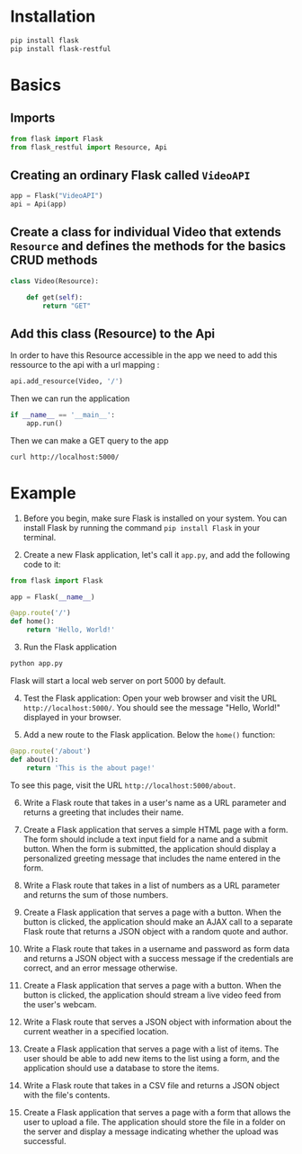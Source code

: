 
# Installation
```bash
pip install flask
pip install flask-restful
```

# Basics
## Imports
```python 
from flask import Flask
from flask_restful import Resource, Api
```

## Creating an ordinary Flask called `VideoAPI` 
```python
app = Flask("VideoAPI")
api = Api(app)
```
## Create a class for individual Video that extends `Resource`  and defines the methods for the basics CRUD methods
```python
class Video(Resource):

	def get(self):
		return "GET"
```

## Add this class (Resource) to the Api

In order to have this Resource accessible in the app we need to add this ressource to the api with a url mapping :
```python
api.add_resource(Video, '/')
```

Then we can run the application 
```python
if __name__ == '__main__':
	app.run()
```

Then we can make a GET query to the app
```bash 
curl http://localhost:5000/
```


# Example

1.  Before you begin, make sure Flask is installed on your system. You can install Flask by running the command `pip install Flask` in your terminal.
    
2.  Create a new Flask application, let's call it `app.py`, and add the following code to it:
```python
from flask import Flask

app = Flask(__name__)

@app.route('/')
def home():
    return 'Hello, World!'
```

3.  Run the Flask application
```python
python app.py
``` 
Flask will start a local web server on port 5000 by default.

4.  Test the Flask application: Open your web browser and visit the URL `http://localhost:5000/`. You should see the message "Hello, World!" displayed in your browser.

5.  Add a new route to the Flask application. Below the `home()` function:
```python
@app.route('/about')
def about():
    return 'This is the about page!'
```
To see this page, visit the URL `http://localhost:5000/about`.

6.  Write a Flask route that takes in a user's name as a URL parameter and returns a greeting that includes their name.

7. Create a Flask application that serves a simple HTML page with a form. The form should include a text input field for a name and a submit button. When the form is submitted, the application should display a personalized greeting message that includes the name entered in the form.
    
8. Write a Flask route that takes in a list of numbers as a URL parameter and returns the sum of those numbers.

9. Create a Flask application that serves a page with a button. When the button is clicked, the application should make an AJAX call to a separate Flask route that returns a JSON object with a random quote and author.
    
10.  Write a Flask route that takes in a username and password as form data and returns a JSON object with a success message if the credentials are correct, and an error message otherwise.
    
11.  Create a Flask application that serves a page with a button. When the button is clicked, the application should stream a live video feed from the user's webcam.
    
12.  Write a Flask route that serves a JSON object with information about the current weather in a specified location.
    
13.  Create a Flask application that serves a page with a list of items. The user should be able to add new items to the list using a form, and the application should use a database to store the items.
    
14.  Write a Flask route that takes in a CSV file and returns a JSON object with the file's contents.
    
15.  Create a Flask application that serves a page with a form that allows the user to upload a file. The application should store the file in a folder on the server and display a message indicating whether the upload was successful.